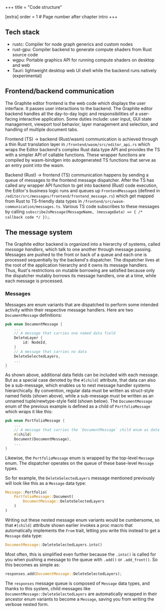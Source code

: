 +++
title = "Code structure"

[extra]
order = 1 # Page number after chapter intro
+++

## Tech stack

- rustc: Compiler for node graph generics and custom nodes
- rust-gpu: Compiler backend to generate compute shaders from Rust source code
- wgpu: Portable graphics API for running compute shaders on desktop and web
- Tauri: lightweight desktop web UI shell while the backend runs natively (experimental)
<!-- - Vello: GPU-accelerated vector graphics renderer -->
<!-- - COSMIC Text: Text shaping and typesetting -->
<!-- - Wasmer or Wasmtime: Portable, sandboxed runtime for custom nodes -->
<!-- - Tokio: parallelized job execution in the node graph pipeline -->
<!-- - Xilem: High-performance native UI framework, to replace Tauri when ready -->

## Frontend/backend communication

The Graphite editor frontend is the web code which displays the user interface. It passes user interactions to the backend. The Graphite editor backend handles all the day-to-day logic and responsibilities of a user-facing interactive application. Some duties include: user input, GUI state management, viewport tool behavior, layer management and selection, and handling of multiple document tabs.

Frontend (TS) -> backend (Rust/wasm) communication is achieved through a thin Rust translation layer in `/frontend/wasm/src/editor_api.rs` which wraps the Editor backend's complex Rust data type API and provides the TS with a simpler API of callable functions. These wrapper functions are compiled by wasm-bindgen into autogenerated TS functions that serve as an entry point into the wasm.

Backend (Rust) -> frontend (TS) communication happens by sending a queue of messages to the frontend message dispatcher. After the TS has called any wrapper API function to get into backend (Rust) code execution, the Editor's business logic runs and queues up `FrontendMessage`s (defined in `/editor/src/messages/frontend/frontend_message.rs`) which get mapped from Rust to TS-friendly data types in `/frontend/src/wasm-communication/messages.ts`. Various TS code subscribes to these messages by calling `subscribeJsMessage(MessageName, (messageData) => { /* callback code */ });`.

## The message system

The Graphite editor backend is organized into a hierarchy of systems, called *message handlers*, which talk to one another through message passing. Messages are pushed to the front or back of a queue and each one is processed sequentially by the backend's dispatcher. The dispatcher lives at the root of the application hierarchy and it owns its message handlers. Thus, Rust's restrictions on mutable borrowing are satisfied because only the dispatcher mutably borrows its message handlers, one at a time, while each message is processed.

### Messages

Messages are enum variants that are dispatched to perform some intended activity within their respective message handlers. Here are two `DocumentMessage` definitions:
```rs
pub enum DocumentMessage {
	...
	// A message that carries one named data field
	DeleteLayer {
		id: NodeId,
	}
	// A message that carries no data
	DeleteSelectedLayers,
	...
}
```

As shown above, additional data fields can be included with each message. But as a special case denoted by the `#[child]` attribute, that data can also be a sub-message, which enables us to nest message handler systems hierarchically. By convention, regular data must be written as struct-style named fields (shown above), while a sub-message must be written as an unnamed tuple/newtype-style field (shown below). The `DocumentMessage` enum of the previous example is defined as a child of `PortfolioMessage` which wraps it like this:

```rs
pub enum PortfolioMessage {
	...
	// A message that carries the `DocumentMessage` child enum as data
	#[child]
	Document(DocumentMessage),
	...
}
```

Likewise, the `PortfolioMessage` enum is wrapped by the top-level `Message` enum. The dispatcher operates on the queue of these base-level `Message` types.

So for example, the `DeleteSelectedLayers` message mentioned previously will look like this as a `Message` data type:

```rs
Message::Portfolio(
	PortfolioMessage::Document(
		DocumentMessage::DeleteSelectedLayers
	)
)
```

Writing out these nested message enum variants would be cumbersome, so that `#[child]` attribute shown earlier invokes a proc macro that automatically implements the `From` trait, letting you write this instead to get a `Message` data type:

```rs
DocumentMessage::DeleteSelectedLayers.into()
```

Most often, this is simplified even further because the `.into()` is called for you when pushing a message to the queue with `.add()` or `.add_front()`. So this becomes as simple as:

```rs
responses.add(DocumentMessage::DeleteSelectedLayers);
```

The `responses` message queue is composed of `Message` data types, and thanks to this system, child messages like `DocumentMessage::DeleteSelectedLayers` are automatically wrapped in their ancestor enum variants to become a `Message`, saving you from writing the verbose nested form.
